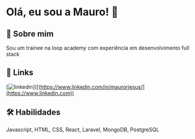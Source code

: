 # Olá, eu sou a Mauro! 👋


## 🚀 Sobre mim
Sou um trainee na loop academy com experiência em desenvolvimento full stack


## 🔗 Links
[![linkedin](https://img.shields.io/badge/linkedin-0A66C2?style=for-the-badge&logo=linkedin&logoColor=white)]([(https://www.linkedin.com/in/maurorjesus/](https://www.linkedin.com))


## 🛠 Habilidades
Javascript, HTML, CSS, React, Laravel, MongoDB, PostgreSQL

